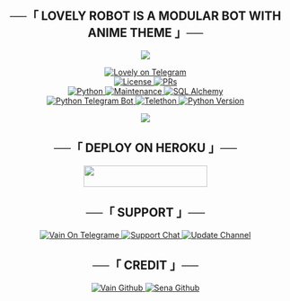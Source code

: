 <h2 align="center">
    ──「 LOVELY ROBOT IS A MODULAR BOT WITH ANIME THEME 」──
</h2>

<p align="center">
  <img src="https://telegra.ph/file/4959daba057bdf77b67fd.jpg">
</p>

<p align="center">
<a href="https://t.me/Lovely_Ro_bot"> <img src="https://github.com/Official-afk-xD/lovely-robot/blob/Lovely/Lovely_Ro_bot/resources/Lovely-robot.svg" alt="Lovely on Telegram" /> </a></br>
<a href="https://github.com/Official-afk-xD/lovely-Robot/blob/master/LICENSE"> <img src="https://img.shields.io/badge/License-GPLv3-blueviolet?style=for-the-badge" alt="License" /> </a>
<a href="https://makeapullrequest.com"> <img src="https://img.shields.io/badge/PRs-Welcome-yellow?style=for-the-badge" alt="PRs" /></a></br>
<a href="https://www.python.org/"> <img src="https://img.shields.io/badge/Made%20With-Python-orange?style=for-the-badge&logo=python" alt="Python" /> </a>
<a href="https://GitHub.com/Official-afk-xD/lovely-Robot"> <img src="https://img.shields.io/badge/Maintained-No-lightgrey?style=for-the-badge" alt="Maintenance" /> </a>
<a href="https://docs.sqlalchemy.org/en/14/"> <img src="https://img.shields.io/badge/SQL%20Alchemy-1.4.29-green?style=for-the-badge" alt="SQL Alchemy" /> </a><br>
<a href="https://python-telegram-bot.org"> <img src="https://img.shields.io/badge/PTB-13.10-white?style=for-the-badge&logo=github" alt="Python Telegram Bot" /> </a>
<a href="https://docs.telethon.dev"> <img src="https://img.shields.io/badge/Telethon-1.23.0-red?style=for-the-badge&logo=github" alt="Telethon" /> </a>
<a href="https://docs.python.org"> <img src="https://img.shields.io/badge/Python-3.10.1-purple?style=for-the-badge&logo=python" alt="Python Version" /> </a>
</p>

<p align="center">
  <img src="https://telegra.ph/file/3931976db775cf0955241.jpg">
</p>

<h2 align="center">
    ──「 DEPLOY ON HEROKU 」──
</h2>

<p align="center"><a href="https://heroku.com/deploy?template=https://github.com/PhycOManiac/NIKkOlaDy"> <img src="https://img.shields.io/badge/Deploy%20To%20Heroku-purple?style=for-the-badge&logo=heroku" width="220" height="38.45"/></a></p>


<h2 align="center">
    ──「 SUPPORT 」──
</h2>

<p align="center">
<a href="https://t.me/log_afk"> <img src="https://img.shields.io/badge/AFK-User-green?style=for-the-badge&logo=telegram" alt="Vain On Telegrame" /> </a>
<a href="https://t.me/BLAZE_SUPPORT"> <img src="https://img.shields.io/badge/Support-Chat-green?style=for-the-badge&logo=telegram" alt="Support Chat" /> </a>
<a href="https://t.me/THE_BLAZE_SUPPORT"> <img src="https://img.shields.io/badge/Update-Channel-green?style=for-the-badge&logo=telegram" alt="Update Channel" /> </a>
</p>

<h2 align="center">
    ──「 CREDIT 」──
</h2>

<p align="center">
<a href="https://github.com/OFFICIAL-AFK-XD"> <img src="https://img.shields.io/badge/Harsh-Github-magenta?style=for-the-badge&logo=github" alt="Vain Github" /> </a>
<a href="https://github.com/LOG-AFK-XD"> <img src="https://img.shields.io/badge/SaHil-Github-magenta?style=for-the-badge&logo=github" alt="Sena Github" /> </a>
</p>

```
